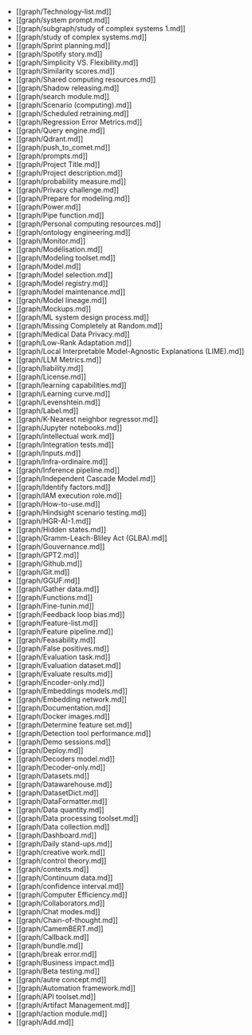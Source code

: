 - [[graph/Technology-list.md]]
- [[graph/system prompt.md]]
- [[graph/subgraph/study of complex systems 1.md]]
- [[graph/study of complex systems.md]]
- [[graph/Sprint planning.md]]
- [[graph/Spotify story.md]]
- [[graph/Simplicity VS. Flexibility.md]]
- [[graph/Similarity scores.md]]
- [[graph/Shared computing resources.md]]
- [[graph/Shadow releasing.md]]
- [[graph/search module.md]]
- [[graph/Scenario (computing).md]]
- [[graph/Scheduled retraining.md]]
- [[graph/Regression Error Metrics.md]]
- [[graph/Query engine.md]]
- [[graph/Qdrant.md]]
- [[graph/push_to_comet.md]]
- [[graph/prompts.md]]
- [[graph/Project Title.md]]
- [[graph/Project description.md]]
- [[graph/probability measure.md]]
- [[graph/Privacy challenge.md]]
- [[graph/Prepare for modeling.md]]
- [[graph/Power.md]]
- [[graph/Pipe function.md]]
- [[graph/Personal computing resources.md]]
- [[graph/ontology engineering.md]]
- [[graph/Monitor.md]]
- [[graph/Modélisation.md]]
- [[graph/Modeling toolset.md]]
- [[graph/Model.md]]
- [[graph/Model selection.md]]
- [[graph/Model registry.md]]
- [[graph/Model maintenance.md]]
- [[graph/Model lineage.md]]
- [[graph/Mockups.md]]
- [[graph/ML system design process.md]]
- [[graph/Missing Completely at Random.md]]
- [[graph/Medical Data Privacy.md]]
- [[graph/Low-Rank Adaptation.md]]
- [[graph/Local Interpretable Model-Agnostic Explanations (LIME).md]]
- [[graph/LLM Metrics.md]]
- [[graph/liability.md]]
- [[graph/License.md]]
- [[graph/learning capabilities.md]]
- [[graph/Learning curve.md]]
- [[graph/Levenshtein.md]]
- [[graph/Label.md]]
- [[graph/K-Nearest neighbor regressor.md]]
- [[graph/Jupyter notebooks.md]]
- [[graph/intellectual work.md]]
- [[graph/Integration tests.md]]
- [[graph/Inputs.md]]
- [[graph/Infra-ordinaire.md]]
- [[graph/Inference pipeline.md]]
- [[graph/Independent Cascade Model.md]]
- [[graph/Identify factors.md]]
- [[graph/IAM execution role.md]]
- [[graph/How-to-use.md]]
- [[graph/Hindsight scenario testing.md]]
- [[graph/HGR-AI-1.md]]
- [[graph/Hidden states.md]]
- [[graph/Gramm-Leach-Bliley Act (GLBA).md]]
- [[graph/Gouvernance.md]]
- [[graph/GPT2.md]]
- [[graph/Github.md]]
- [[graph/Git.md]]
- [[graph/GGUF.md]]
- [[graph/Gather data.md]]
- [[graph/Functions.md]]
- [[graph/Fine-tunin.md]]
- [[graph/Feedback loop bias.md]]
- [[graph/Feature-list.md]]
- [[graph/Feature pipeline.md]]
- [[graph/Feasability.md]]
- [[graph/False positives.md]]
- [[graph/Evaluation task.md]]
- [[graph/Evaluation dataset.md]]
- [[graph/Evaluate results.md]]
- [[graph/Encoder-only.md]]
- [[graph/Embeddings models.md]]
- [[graph/Embedding network.md]]
- [[graph/Documentation.md]]
- [[graph/Docker images.md]]
- [[graph/Determine feature set.md]]
- [[graph/Detection tool performance.md]]
- [[graph/Demo sessions.md]]
- [[graph/Deploy.md]]
- [[graph/Decoders model.md]]
- [[graph/Decoder-only.md]]
- [[graph/Datasets.md]]
- [[graph/Datawarehouse.md]]
- [[graph/DatasetDict.md]]
- [[graph/DataFormatter.md]]
- [[graph/Data quantity.md]]
- [[graph/Data processing toolset.md]]
- [[graph/Data collection.md]]
- [[graph/Dashboard.md]]
- [[graph/Daily stand-ups.md]]
- [[graph/creative work.md]]
- [[graph/control theory.md]]
- [[graph/contexts.md]]
- [[graph/Continuum data.md]]
- [[graph/confidence interval.md]]
- [[graph/Computer Efficiency.md]]
- [[graph/Collaborators.md]]
- [[graph/Chat modes.md]]
- [[graph/Chain-of-thought.md]]
- [[graph/CamemBERT.md]]
- [[graph/Callback.md]]
- [[graph/bundle.md]]
- [[graph/break error.md]]
- [[graph/Business impact.md]]
- [[graph/Beta testing.md]]
- [[graph/autre concept.md]]
- [[graph/Automation framework.md]]
- [[graph/API toolset.md]]
- [[graph/Artifact Management.md]]
- [[graph/action module.md]]
- [[graph/Add.md]]